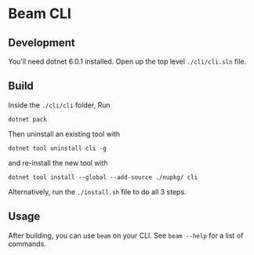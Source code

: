# Beam CLI

## Development
You'll need dotnet 6.0.1 installed. Open up the top level `./cli/cli.sln` file.

## Build
Inside the `./cli/cli` folder, Run
```shell
dotnet pack
```

Then uninstall an existing tool with
```shell
dotnet tool uninstall cli -g
```

and re-install the new tool with
```shell
dotnet tool install --global --add-source ./nupkg/ cli
```

Alternatively, run the `./install.sh` file to do all 3 steps. 

## Usage
After building, you can use `beam` on your CLI.
See `beam --help` for a list of commands. 